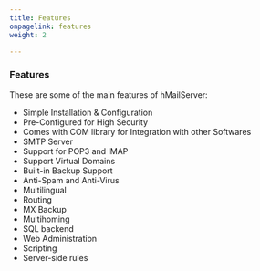 ```yaml
---
title: Features
onpagelink: features
weight: 2

---
```


### **Features**

These are some of the main features of hMailServer:

- Simple Installation & Configuration
- Pre-Configured for High Security
- Comes with COM library for Integration with other Softwares
- SMTP Server
- Support for POP3 and IMAP
- Support Virtual Domains
- Built-in Backup Support
- Anti-Spam and Anti-Virus
- Multilingual
- Routing
- MX Backup
- Multihoming
- SQL backend
- Web Administration
- Scripting
- Server-side rules

 
